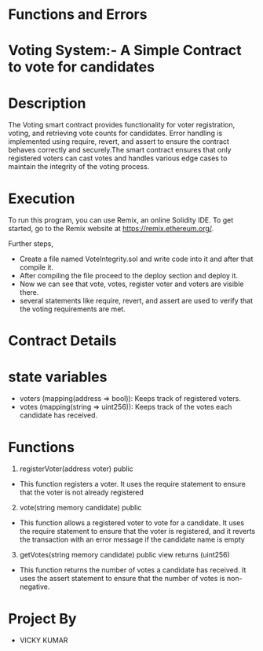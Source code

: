 # Functions and Errors
# Voting System:- A Simple Contract to vote for candidates 
# Description 
The Voting smart contract provides functionality for voter registration, voting, and retrieving vote counts for candidates. Error handling is implemented using require, revert, and assert to ensure the contract behaves correctly and securely.The smart contract ensures that only registered voters can cast votes and handles various edge cases to maintain the integrity of the voting process.
# Execution
To run this program, you can use Remix, an online Solidity IDE. To get started, go to the Remix website at https://remix.ethereum.org/.

Further steps,

- Create a file named VoteIntegrity.sol and  write code into it and after that compile it.
- After compiling the file proceed  to the deploy section and deploy it.
- Now we can see that vote, votes, register voter and voters are visible there.
- several statements like require, revert, and assert are used to verify that the voting requirements are met.
# Contract Details
# state variables
- voters (mapping(address => bool)): Keeps track of registered voters.
- votes (mapping(string => uint256)): Keeps track of the votes each candidate has received.
# Functions
1. registerVoter(address voter) public
- This function registers a voter. It uses the require statement to ensure that the voter is not already registered
2. vote(string memory candidate) public
- This function allows a registered voter to vote for a candidate. It uses the require statement to ensure that the voter is registered, and it reverts the transaction with an error message if the candidate name is empty
3. getVotes(string memory candidate) public view returns (uint256)
 - This function returns the number of votes a candidate has received. It uses the assert statement to ensure that the number of votes is non-negative.
# Project By
- VICKY KUMAR



